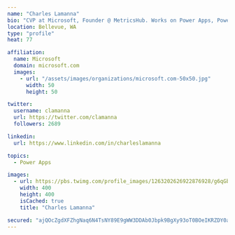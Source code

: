 ```yaml
---
name: "Charles Lamanna"
bio: "CVP at Microsoft, Founder @ MetricsHub. Works on Power Apps, Power Automate, Power Virtual Agent, Common Data Service and Dynamics 365."
location: Bellevue, WA
type: "profile"
heat: 77

affiliation:
  name: Microsoft
  domain: microsoft.com
  images:
    - url: "/assets/images/organizations/microsoft.com-50x50.jpg"
      width: 50
      height: 50

twitter:
  username: clamanna
  url: https://twitter.com/clamanna
  followers: 2689

linkedin:
  url: https://www.linkedin.com/in/charleslamanna

topics:
  - Power Apps

images:
  - url: https://pbs.twimg.com/profile_images/1263202626922876928/g6qGbHZ-_400x400.jpg
    width: 400
    height: 400
    isCached: true
    title: "Charles Lamanna"

secured: "ajQOcZgdXFZhgNaq6N4TsNY89E9gWW3DDAb0Jbpk9BgXy93oT0BOeIKRZDY0aGPtZ9noBDRpX2qM2O6hXEp8usyBr9DimSHDjOkAnFj5UEWuXlnnxCWPLLNbru3/Xj947M/nkARjdX/CZA86SODdncn77mYqWxG8asO0yD2Or08lSsC/1EHZUWN/jbtpou4vCJ99I0gsNs7ghM+lDkp7z4oN3qZZGDx19OylWKcOeKY5AYhEvXxG9rNfY29QZQsCJyr8vzDJyql8dgK+x7EgU3ZQKCkIO8BVmDwp//letU4yjUYa4eVzRGopImk9nFuCGrMXgiBQ5NTZ5XoNf0zTrapUucLaLWXp3rb6yEd0qtdOALmryYOVxXdNoFfovrdn91uCsLtqEzYEpT1oU7j9SUBjc1SEces0P3SZ53LQ4Mc=;J/r0srC2aPOgSoCmZpR4yw=="
---
```


